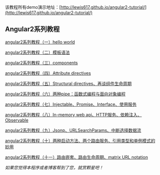 该教程所有demo演示地址：[http://lewis617.github.io/angular2-tutorial/](http://lewis617.github.io/angular2-tutorial/)
## Angular2系列教程
[angular2系列教程（一）hello world](http://www.cnblogs.com/lewis617/p/5191007.html)

[angular2系列教程（二）模板语法](http://www.cnblogs.com/lewis617/p/5192939.html)

[angular2系列教程（三）components](http://www.cnblogs.com/lewis617/p/5195223.html)

[angular2系列教程（四）Attribute directives](http://www.cnblogs.com/lewis617/p/5197481.html)

[angular2系列教程（五）Structural directives、再谈组件生命周期](http://www.cnblogs.com/lewis617/p/5201631.html)

[angular2系列教程（六）两种pipe：函数式编程与面向对象编程](http://www.cnblogs.com/lewis617/p/5216381.html)

[angular2系列教程（七）Injectable、Promise、Interface、使用服务](http://www.cnblogs.com/lewis617/p/5227183.html)

[angular2系列教程（八）In-memory web api、HTTP服务、依赖注入、Observable](http://www.cnblogs.com/lewis617/p/5302147.html)

[angular2系列教程（九）Jsonp、URLSearchParams、中断选择数据流](http://www.cnblogs.com/lewis617/p/5302639.html)

[angular2系列教程（十）两种启动方法、两个路由服务、引用类型和单例模式的妙用](http://www.cnblogs.com/lewis617/p/5352307.html)

[angular2系列教程（十一）路由嵌套、路由生命周期、matrix URL notation](http://www.cnblogs.com/lewis617/p/5352427.html)


*如果您觉得本程序或者博客帮到了您，就赏颗星吧！*
